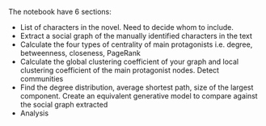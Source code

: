 The notebook have 6 sections:

- List of characters in the novel. Need to decide whom to include.
- Extract a social graph of the manually identified characters in the text
- Calculate the four types of centrality of main protagonists i.e. degree, betweenness,
closeness, PageRank 
- Calculate the global clustering coefficient of your graph and local clustering coefficient
of the main protagonist nodes. Detect communities 
- Find the degree distribution, average shortest path, size of the largest component. Create an equivalent generative model to compare against the social graph extracted
- Analysis
